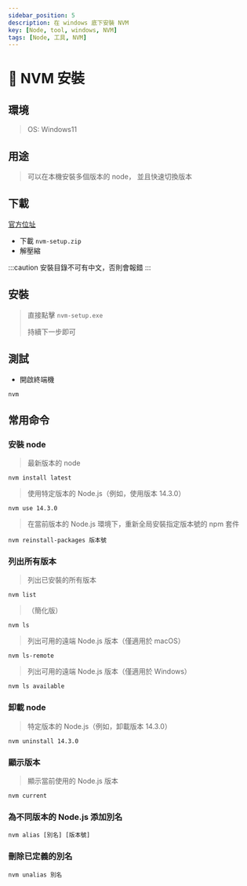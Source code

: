 ```yaml
---
sidebar_position: 5
description: 在 windows 底下安裝 NVM 
key: [Node, tool, windows, NVM]
tags: [Node, 工具, NVM]
---
```


# 📗 NVM 安裝

## 環境

> OS: Windows11

## 用途

> 可以在本機安裝多個版本的 node， 並且快速切換版本

## 下載

[官方位址](https://github.com/coreybutler/nvm-windows/releases)

- 下載 `nvm-setup.zip`
- 解壓縮

:::caution
安裝目錄不可有中文，否則會報錯
:::

## 安裝

> 直接點擊 `nvm-setup.exe`
>
> 持續下一步即可

## 測試

- 開啟終端機

```shell
nvm
```

## 常用命令

### 安裝 node

> 最新版本的 node

```shell
nvm install latest
```

> 使用特定版本的 Node.js（例如，使用版本 14.3.0）

```shell
nvm use 14.3.0
```

> 在當前版本的 Node.js 環境下，重新全局安裝指定版本號的 npm 套件

```shell
nvm reinstall-packages 版本號
```

### 列出所有版本

> 列出已安裝的所有版本

```shell
nvm list
```

>（簡化版）

```shell
nvm ls
```

> 列出可用的遠端 Node.js 版本（僅適用於 macOS）

```shell
nvm ls-remote
```

> 列出可用的遠端 Node.js 版本（僅適用於 Windows）

```shell
nvm ls available
```

### 卸載 node

> 特定版本的 Node.js（例如，卸載版本 14.3.0）

```shell
nvm uninstall 14.3.0
```

### 顯示版本

> 顯示當前使用的 Node.js 版本

```shell
nvm current
```

### 為不同版本的 Node.js 添加別名

```shell
nvm alias [別名] [版本號]
```

### 刪除已定義的別名

```shell
nvm unalias 別名
```
